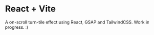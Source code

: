 # React + Vite

A on-scroll turn-tile effect using React, GSAP and TailwindCSS. Work in progress. :)
